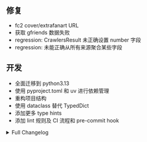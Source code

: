 ## 修复

* fc2 cover/extrafanart URL
* 获取 gfriends 数据失败
* regression: CrawlersResult 未正确设置 number 字段
* regression: 未能正确从所有来源聚合某些字段

## 开发

* 全面迁移到 python3.13
* 使用 pyproject.toml 和 uv 进行依赖管理
* 重构项目结构
* 使用 dataclass 替代 TypedDict
* 添加更多 type hints
* 添加 lint 规则及 CI 流程和 pre-commit hook

<details>
<summary>Full Changelog</summary>

ab05ac3 fix: 未能正确从所有来源聚合某些字段
d15bd8b fix: CrawlersResult 未正确设置 number 字段
d0b7f19 doc: add uv sync and pre-commit install to CONTRIBUTING.md
d3ade91 CI: add lint workflow
077ac5a chore!: add ruff lint rules and fix lint errors
9b60a55 fix: not await _get_gfriends_actor_data (fix #524)
7b1df6e chore: add some type hints
fe3990c refactor: 区分 qt 和其它部分的 signal 调用
3d39257 chore
0c0ab31 update python to 3.13 in pyproject.toml; use uv for ci (#519)
a1a28cc refactor: move Flags.translate_by_list to config
ce39a16 chore: fix type errors
2f790c4 chore: rename extrafanart download function
b24ecf0 fix: fc2 extrafanart URL (fix #517)
ff175b5 chore: import
9c1b5cf fix: fc2 cover url (close #517)
cf1a837 fix: refactor break mac build script
d59ab45 fix: 主界面右侧标题多余的横线
2c10148 refactor: rename types and fix type check
8f7c553 remove typeddict definitions
28c4f83 refactor!: 消除所有 typeddict 并使用 dataclass 替代
2c0fe47 refactor: crawler 现在返回 dataclass
78de538 refactor: 移除 nfo_data country/website 字段; 为 crawler 结果创建 dataclass
5055df5 使用 CrawlTask dataclass 作为 crawler 输入
daf3cdd update README and add CONTRIBUTING.md
6bcd986 refactor!: 重组项目结构；初步消除 json data；添加 project.toml (#513)
72b2219 fix: missing return in_get_folder_path
1b2886f CI: fix github var
84b85e2 fix: cut_window (close #500)
3e829a3 CI: use input tag for release action
d62c32d CI: stop daily release
7593ea8 feat!: async & LLM translate (#463)
cbaa181 format
09bef3c feat: add and update some config; bug fix (#476)
050cca9 feat: add workflow to close stale issues
b75fdbf fix: 人名繁简转换可能导致错误 (close #477)
6678740 fix: yesjav url changed (close #488)
103af12 fix: cut_pic close image
6fc157d fix: image may not be closed properly (fix #481)
f6eea9d chore: update mapping_actor.xml (#480)
ae2ef17 bug fix and refactor (#475)

</details>
